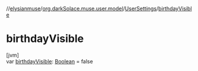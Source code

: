 //[elysianmuse](../../../index.md)/[org.darkSolace.muse.user.model](../index.md)/[UserSettings](index.md)/[birthdayVisible](birthday-visible.md)

# birthdayVisible

[jvm]\
var [birthdayVisible](birthday-visible.md): [Boolean](https://kotlinlang.org/api/latest/jvm/stdlib/kotlin/-boolean/index.html) = false

